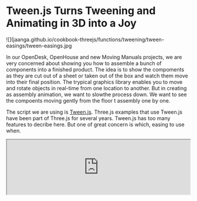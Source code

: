 Tween.js Turns Tweening and Animating in 3D into a Joy
===

![](jaanga.github.io/cookbook-threejs/functions/tweening/tween-easings/tween-easings.jpg

In our OpenDesk, OpenHouse and new Moving Manuals projects, we are very concerned about showing you how to assemble a bunch of components into a finished product.
The idea is to show the compoments as they are cut out of a sheet or taken out of the box and watch them move into their final position.
The trypical graphics library enables you to move and rotate objects in real-time from one location to another.
But in creating as assembly animation, we want to slowthe process down. We want to see the compoents moving gently from the floor t assembly one by one.

The script we are using is [Tween.js]( https://github.com/tweenjs/tween.js ). Three.js examples that use Tween.js have been part of Three.js for several years.
Tween.js has too many features to decribe here. But one of great concern is which, easing to use when.

<iframe src=http://tweenjs.github.io/tween.js/examples/03_graphs.html width=500 ><iframe>

bbb
